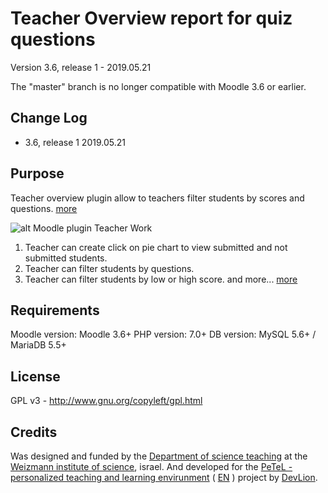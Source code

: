 Teacher Overview report for quiz questions
============

Version 3.6, release 1 - 2019.05.21

The "master" branch is no longer compatible with Moodle 3.6 or earlier.

Change Log
----------
* 3.6, release 1    2019.05.21

Purpose
-------

Teacher overview plugin allow to teachers filter students by scores and questions.
[more](https://blog.devlion.co/moodle-quiz-report-teacheroverview/) 


![alt Moodle plugin Teacher Work](https://blog.devlion.co/wp-content/uploads/Quiz_1-1568x653.png)

1) Teacher can create click on pie chart to view submitted and not submitted students.
2) Teacher can filter students by questions.
3) Teacher can filter students by low or high score.
and more... [more](https://blog.devlion.co/moodle-quiz-report-teacheroverview/) 

Requirements
------------
Moodle version:  Moodle 3.6+
PHP version: 7.0+
DB version: MySQL 5.6+ / MariaDB 5.5+

License
-------

GPL v3 - http://www.gnu.org/copyleft/gpl.html

Credits
-------

Was designed and funded by the [Department of science teaching](https://stwww1.weizmann.ac.il/en/) at the [Weizmann institute of science](http://www.weizmann.ac.il/pages/), israel.
And developed for the [PeTeL - personalized teaching and learning envirunment](https://stwww1.weizmann.ac.il/petel/) ( [EN](https://stwww1.weizmann.ac.il/en/?page_id=1246) ) project by [DevLion](https://devlion.co).

